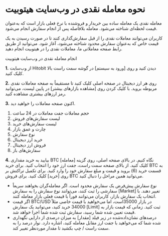 # نحوه معامله نقدی در وب‌سایت هیتوبیت

معامله نقدی یک معامله ساده بین خریدار و فروشنده با نرخ فعلی بازار است که به‌عنوان قیمت لحظه‌ای شناخته می‌شود. معامله بلافاصله پس از انجام سفارش انجام می‌شود.

کاربران می‌توانند معاملات نقدی را از قبل سفارش‌گذاری کنند تا در صورت رسیدن به یک قیمت خاص که به‌عنوان سفارش محدود شناخته می‌شود، آغاز شود. می‌توانید از طریق رابط صفحه معاملاتی ما، معاملات نقدی را در هیتوبیت انجام دهید.

انجام معامله نقدی در وب‌سایت هیتوبیت

**1.**	از وب‌سایت Hitobit دیدن کنید و روی [ورود به سیستم] در گوشه سمت راست بالا کلیک کنید.

**2.**	روی هر ارز دیجیتال در صفحه اصلی کلیک کنید تا مستقیماً به صفحه معاملات نقدی مربوطه بروید. با کلیک کردن روی [مشاهده بازارهای بیشتر] در پایین لیست، می‌توانید رمز ارزهای بیشتری مشاهده کنید.

**3.**	اکنون صفحه معاملات را خواهید دید.

1)	حجم معاملات جفت معاملات در 24 ساعت
2)	لیست سفارش‌های فروش
3)	لیست سفارش‌های خرید
4)	چارت و عمق بازار
5)	نوع سفارش
6)	خرید ارز دیجیتال
7)	فروش ارز دیجیتال
8)	سفارش‌های باز

**4.**	بیایید به خرید مقداری BTC نگاه کنیم. در بالای صفحه اصلی، روی گزینه [معامله] کلیک کنید.
از بالای صفحه سمت راست، جفت ارز خود را انتخاب کنید.
برای خرید BTC به قسمت خرید (6) بروید و قیمت و مبلغ سفارش خود را وارد کنید. برای تکمیل تراکنش بر روی [خرید] کلیک کنید.
برای فروش BTC می‌توانید همین مراحل را دنبال کنید.

-	نوع سفارش پیش‌فرض یک سفارش محدود است. اگر معامله‌گران بخواهند سریعاً سفارشی را ثبت کنند، می‌توانند نوع سفارش را به سفارش [Market] تغییر دهند. با انتخاب یک سفارش بازار، کاربران می‌توانند فوراً با قیمت فعلی بازار معامله کنند.
-	اگر قیمت BTC/USD در بازار  35000است، اما می‌خواهید با قیمت خاصی مثلاً 34000 خرید کنید، می‌توانید یک سفارش [Limit] ثبت کنید. زمانی که قیمت بازار به قیمت تعیین شده شما رسید، سفارش ثبت شده شما اجرا خواهد شد.
-	درصدهای نشان‌داده‌شده در زیر فیلد [مقدار] به میزان درصدی از دارایی نگهداری شده شما که می‌خواهید با جفت ارز مقابل معامله کنید، اشاره دارد. نوار درصد را به سمت راست / چپ بکشید تا مقدار موردنظر تغییر کند.